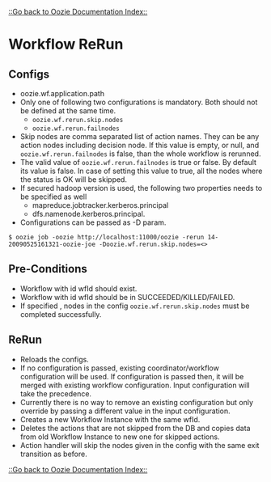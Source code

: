 

[::Go back to Oozie Documentation Index::](index.html)

# Workflow ReRun

<!-- MACRO{toc|fromDepth=1|toDepth=4} -->
## Configs

   * oozie.wf.application.path
   * Only one of following two configurations is mandatory. Both should not be defined at the same time.
      * `oozie.wf.rerun.skip.nodes`
      * `oozie.wf.rerun.failnodes`
   * Skip nodes are comma separated list of action names. They can be any action nodes including decision node.
   If this value is empty, or null, and `oozie.wf.rerun.failnodes` is false, than the whole workflow is rerunned.
   * The valid value of  `oozie.wf.rerun.failnodes` is true or false. By default its value is false. In case of setting
   this value to true, all the nodes where the status is OK will be skipped.
   * If secured hadoop version is used, the following two properties needs to be specified as well
      * mapreduce.jobtracker.kerberos.principal
      * dfs.namenode.kerberos.principal.
   * Configurations can be passed as -D param.

```
$ oozie job -oozie http://localhost:11000/oozie -rerun 14-20090525161321-oozie-joe -Doozie.wf.rerun.skip.nodes=<>
```

## Pre-Conditions

   * Workflow with id wfId should exist.
   * Workflow with id wfId should be in SUCCEEDED/KILLED/FAILED.
   * If specified , nodes in the config `oozie.wf.rerun.skip.nodes` must be completed successfully.

## ReRun

   * Reloads the configs.
   * If no configuration is passed, existing coordinator/workflow configuration will be used. If configuration is passed then, it will be merged with existing workflow configuration. Input configuration will take the precedence.
   * Currently there is no way to remove an existing configuration but only override by passing a different value in the input configuration.
   * Creates a new Workflow Instance with the same wfId.
   * Deletes the actions that are not skipped from the DB and copies data from old Workflow Instance to new one for skipped actions.
   * Action handler will skip the nodes given in the config with the same exit transition as before.

[::Go back to Oozie Documentation Index::](index.html)


